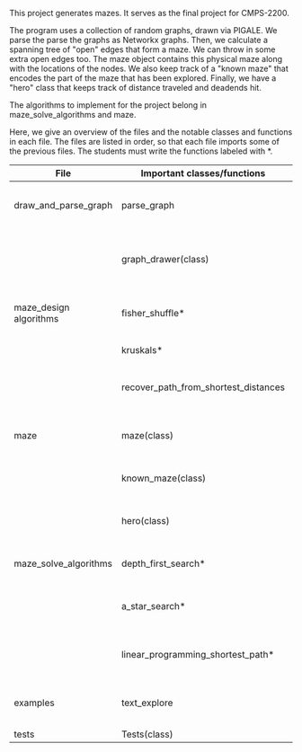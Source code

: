This project generates mazes. It serves as the final project for CMPS-2200.

The program uses a collection of random graphs, drawn via PIGALE.
We parse the parse the graphs as Networkx graphs.
Then, we calculate a spanning tree of "open" edges that form a maze. We can throw in some extra open edges too.
The maze object contains this physical maze along with the locations of the nodes.
We also keep track of a "known maze" that encodes the part of the maze that has been explored.
Finally, we have a "hero" class that keeps track of distance traveled and deadends hit.

The algorithms to implement for the project belong in maze_solve_algorithms and maze.

Here, we give an overview of the files and the notable classes and functions in each file. The files are listed in order, so that each file imports some of the previous files. The students must write the functions labeled with *.

|File|Important classes/functions|What they do|
|----|---------------------------|------------|
|draw_and_parse_graph|parse_graph|Creates a Networkx graph from graphml file.|
| |graph_drawer(class)|Draws graphs with matplotlib. Handles updating the drawing.|
|maze_design algorithms|fisher_shuffle*|Creates a uniformly random permutation.|
| |kruskals*|Finds a minimal spanning tree.|
| |recover_path_from_shortest_distances|gives the shortest path between known nodes.|
|maze|maze(class)|Represents the physical maze with some closed edges.|
| |known_maze(class)|Represents our knowledge of the maze.|
| |hero(class)|Represents a person in the maze. Tracks statistics.|
|maze_solve_algorithms|depth_first_search*|Causes hero to search graph, depth-first.|
| |a_star_search*|Causes hero to search the graph using a_star_algorithm.|  
| |linear_programming_shortest_path*|Finds the shortest path through a known maze with LP.|
|examples|text_explore|draws the graph as you move through it by text.|
|tests|Tests(class)|Tests the code.|